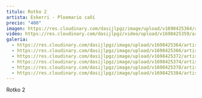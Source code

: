 ```yaml
---
titulo: Rotko 2
artista: Eskerri - Ploemario cañí
precio: "400"
imagen: https://res.cloudinary.com/dasijlpgz/image/upload/v1698425364/artistas/Eskerri%20-%20Ploemario%20ca%C3%B1%C3%AD/09_Rotko%202/P1070487.jpg
video: https://res.cloudinary.com/dasijlpgz/video/upload/v1698425359/artistas/Eskerri%20-%20Ploemario%20ca%C3%B1%C3%AD/09_Rotko%202/Sin_t%C3%ADtulo_1.mp4
galeria:
  - https://res.cloudinary.com/dasijlpgz/image/upload/v1698425364/artistas/Eskerri%20-%20Ploemario%20ca%C3%B1%C3%AD/09_Rotko%202/P1070487.jpg
  - https://res.cloudinary.com/dasijlpgz/image/upload/v1698425366/artistas/Eskerri%20-%20Ploemario%20ca%C3%B1%C3%AD/09_Rotko%202/P1070488.jpg
  - https://res.cloudinary.com/dasijlpgz/image/upload/v1698425372/artistas/Eskerri%20-%20Ploemario%20ca%C3%B1%C3%AD/09_Rotko%202/P1070492.jpg
  - https://res.cloudinary.com/dasijlpgz/image/upload/v1698425374/artistas/Eskerri%20-%20Ploemario%20ca%C3%B1%C3%AD/09_Rotko%202/P1070493.jpg
  - https://res.cloudinary.com/dasijlpgz/image/upload/v1698425378/artistas/Eskerri%20-%20Ploemario%20ca%C3%B1%C3%AD/09_Rotko%202/P1070496.jpg
  - https://res.cloudinary.com/dasijlpgz/image/upload/v1698425384/artistas/Eskerri%20-%20Ploemario%20ca%C3%B1%C3%AD/09_Rotko%202/P1070499.jpg
---
```

R﻿otko 2